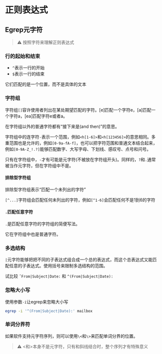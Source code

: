 # 正则表达式

## Egrep元字符

> ⚠ 按照字符来理解正则表达式

### 行的起始和结束

- `^`表示一行的开始
- `$`表示一行的结束

它们匹配的是一个位置，而不是具体的文本

### 字符组

字符组`[]`容许使用者列出在某处期望匹配的字符。[e]匹配一个字符e，[a]匹配一个字符a，[ea]匹配字符e或者a。

在字符组以外的普通字符都有“接下来是(and then)”的意思。

字符组中的连字符`-`表示一个范围，例如`<h[1-6]>`和`<h[123456]>`的意思相同。多重范围也是允许的，例如`[0-9a-fA-f]`，也可以把字符范围和普通文本结合起来，例如`[0-9A-Z_!.?]`能够匹配数字、大写字母、下划线、感叹号、点号和问号。

只有在字符组中，`-`才有可能是元字符(不被放在字符组开头)。同样的，`?`和`.`通常被当作元字符，但在字符组中不是。

#### 排除型字符组

排除型字符组表示“匹配一个未列出的字符”

`[^...]`字符组会匹配任何未列出的字符，例如`[^1-6]`会匹配任何不是1到6的字符

#### `.`匹配任意字符

`.`是匹配任意字符的字符组的简便写法。

它在字符组中也是普通字符。

### 多选结构

`|`元字符能够把把不同的子表达式组合成一个总的表达式，而这个总表达式又能匹配任意的子表达式。使用括号来限制多选结构的范围。

试比较
`ˆFrom|Subject|Date:` 和 `^(From|Subject|Date):`

### 忽略大小写

使用参数`-i`让egrep来忽略大小写

```bash
egrep -i '^(From|Subject|Date):' mailbox
```

### 单词分界符

如果软件支持元字符序列，则可以使用`\<`和`\>`来匹配单词分界的位置。

> ⚠ <和>本身不是元字符，只有和斜线结合时，整个序列才有特殊意义
